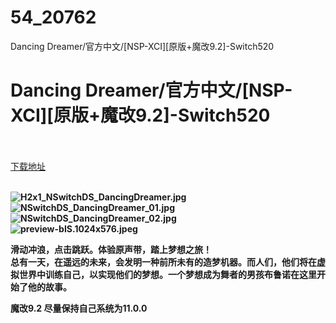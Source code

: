 # 54_20762
Dancing Dreamer/官方中文/[NSP-XCI][原版+魔改9.2]-Switch520
# Dancing Dreamer/官方中文/[NSP-XCI][原版+魔改9.2]-Switch520
 <br/></br>
[下载地址](https://www.switch520.cc/article/20762 "下载地址")
<br/></br>

<p><strong><img title="H2x1_NSwitchDS_DancingDreamer.jpg" src="https://www.switch520.cc/muke_img/2021_07_29_5bab36d6cb574.jpg" alt="H2x1_NSwitchDS_DancingDreamer.jpg"></strong><br>
<strong><img title="NSwitchDS_DancingDreamer_01.jpg" src="https://www.switch520.cc/muke_img/2021_07_29_2cd492c8e1e2c.jpg" alt="NSwitchDS_DancingDreamer_01.jpg"></strong><br>
<strong><img title="NSwitchDS_DancingDreamer_02.jpg" src="https://www.switch520.cc/muke_img/2021_07_29_81d596440aabc.jpg" alt="NSwitchDS_DancingDreamer_02.jpg"></strong><br>
<strong><img title="preview-bIS.1024x576.jpeg" src="https://www.switch520.cc/muke_img/2021_07_29_24e4b44262f68.jpeg" alt="preview-bIS.1024x576.jpeg">&nbsp;</strong></p>
<p><strong>滑动冲浪，点击跳跃。体验原声带，踏上梦想之旅！</strong><br>
<strong>总有一天，在遥远的未来，会发明一种前所未有的造梦机器。而人们，他们将在虚拟世界中训练自己，以实现他们的梦想。一个梦想成为舞者的男孩布鲁诺在这里开始了他的故事。</strong></p>
<p><strong>魔改9.2 尽量保持自己系统为11.0.0</strong></p>

